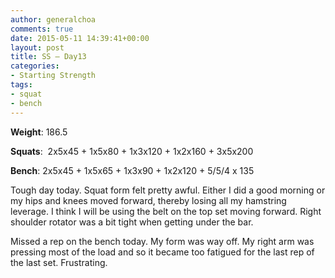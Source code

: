 ```yaml
---
author: generalchoa
comments: true
date: 2015-05-11 14:39:41+00:00
layout: post
title: SS – Day13
categories:
- Starting Strength
tags:
- squat
- bench
---
```


**Weight**:  186.5

**Squats**:  2x5x45 + 1x5x80 + 1x3x120 + 1x2x160 + 3x5x200

**Bench**:  2x5x45 + 1x5x65 + 1x3x90 + 1x2x120 + 5/5/4 x 135

Tough day today.  Squat form felt pretty awful.  Either I did a good morning or my hips and knees moved forward, thereby losing all my hamstring leverage.
I think I will be using the belt on the top set moving forward.  Right shoulder rotator was a bit tight when getting under the bar.

Missed a rep on the bench today.  My form was way off.  My right arm was pressing most of the load and so it became too fatigued for the last rep of the
last set.  Frustrating.